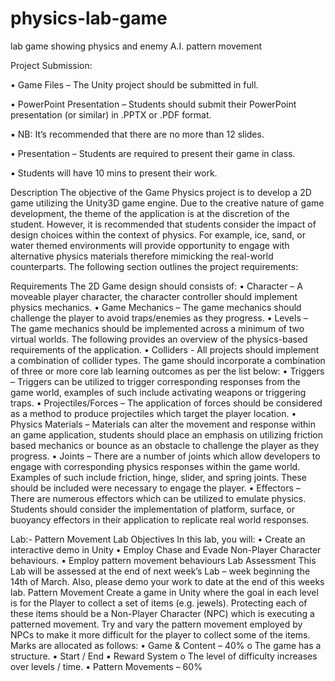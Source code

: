 # physics-lab-game
lab game showing physics and enemy A.I. pattern movement

Project Submission:

• Game Files – The Unity project should be submitted in full.

• PowerPoint Presentation – Students should submit their PowerPoint 
presentation (or similar) in .PPTX or .PDF format. 

▪ NB: It’s recommended that there are no more than 12 slides. 

• Presentation – Students are required to present their game in class. 

▪ Students will have 10 mins to present their work.

Description
The objective of the Game Physics project is to develop a 2D game utilizing the 
Unity3D game engine. Due to the creative nature of game development, the theme of 
the application is at the discretion of the student. However, it is recommended that 
students consider the impact of design choices within the context of physics. For 
example, ice, sand, or water themed environments will provide opportunity to engage 
with alternative physics materials therefore mimicking the real-world counterparts. The 
following section outlines the project requirements:

 Requirements
The 2D Game design should consists of:
• Character – A moveable player character, the character controller should 
implement physics mechanics. 
• Game Mechanics – The game mechanics should challenge the player to avoid 
traps/enemies as they progress.
• Levels – The game mechanics should be implemented across a minimum of two 
virtual worlds. 
The following provides an overview of the physics-based requirements of the 
application.
• Colliders - All projects should implement a combination of collider types.
The game should incorporate a combination of three or more core lab learning 
outcomes as per the list below:
• Triggers – Triggers can be utilized to trigger corresponding responses from the 
game world, examples of such include activating weapons or triggering traps. 
• Projectiles/Forces – The application of forces should be considered as a 
method to produce projectiles which target the player location. 
• Physics Materials – Materials can alter the movement and response within an 
game application, students should place an emphasis on utilizing friction based 
mechanics or bounce as an obstacle to challenge the player as they progress. 
• Joints – There are a number of joints which allow developers to engage with 
corresponding physics responses within the game world. Examples of such 
include friction, hinge, slider, and spring joints. These should be included were 
necessary to engage the player. 
• Effectors – There are numerous effectors which can be utilized to emulate 
physics. Students should consider the implementation of platform, surface, or 
buoyancy effectors in their application to replicate real world responses.


Lab:- Pattern Movement
Lab Objectives
In this lab, you will:
• Create an interactive demo in Unity
• Employ Chase and Evade Non-Player Character behaviours.
• Employ pattern movement behaviours
Lab Assessment
This Lab will be assessed at the end of next week’s Lab – week beginning the 
14th of March. Also, please demo your work to date at the end of this weeks 
lab.
Pattern Movement
Create a game in Unity where the goal in each level is for the Player to collect a 
set of items (e.g. jewels). Protecting each of these items should be a Non-Player 
Character (NPC) which is executing a patterned movement. Try and vary the 
pattern movement employed by NPCs to make it more difficult for the player to 
collect some of the items. Marks are allocated as follows:
• Game & Content – 40%
o The game has a structure.
▪ Start / End
▪ Reward System
o The level of difficulty increases over levels / time.
• Pattern Movements – 60%

